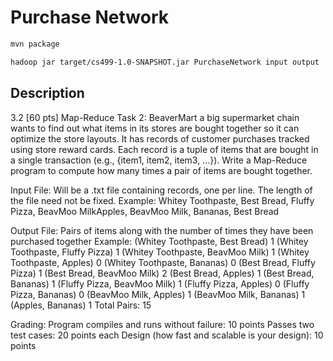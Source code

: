 # Purchase Network

```sh
mvn package

hadoop jar target/cs499-1.0-SNAPSHOT.jar PurchaseNetwork input output
```

## Description

3.2 [60 pts] Map-Reduce Task 2: BeaverMart a big supermarket chain wants to find out what
items in its stores are bought together so it can optimize the store layouts. It has records of customer purchases tracked 
using store reward cards. Each record is a tuple of items that are bought in a single transaction (e.g., {item1, item2, item3, …}). 
Write a Map-Reduce program to compute how many times a pair of items are bought together.

Input File: Will be a .txt file containing records, one per line.  The length of the file need not be fixed. 
Example: 
Whitey Toothpaste, Best Bread, Fluffy Pizza, BeavMoo MilkApples, BeavMoo Milk, Bananas, Best Bread

Output File: Pairs of items along with the number of times they have been purchased together
Example:
(Whitey Toothpaste, Best Bread) 1
(Whitey Toothpaste, Fluffy Pizza) 1
(Whitey Toothpaste, BeavMoo Milk) 1
(Whitey Toothpaste, Apples) 0
(Whitey Toothpaste, Bananas) 0
(Best Bread, Fluffy Pizza) 1
(Best Bread, BeavMoo Milk) 2
(Best Bread, Apples) 1
(Best Bread, Bananas) 1
(Fluffy Pizza, BeavMoo Milk) 1
(Fluffy Pizza, Apples) 0
(Fluffy Pizza, Bananas) 0
(BeavMoo Milk, Apples) 1
(BeavMoo Milk, Bananas) 1
(Apples, Bananas) 1
Total Pairs: 15

Grading: 
Program compiles and runs without failure: 10 points
Passes two test cases: 20 points each
Design (how fast and scalable is your design): 10 points
